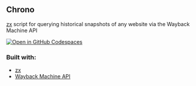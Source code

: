 ## Chrono
[zx] script for querying historical snapshots of any website via the Wayback Machine API

[![Open in GitHub Codespaces](https://github.com/codespaces/badge.svg)](https://codespaces.new/emrocode/chrono)
### Built with:
- [zx]
- [Wayback Machine API]

[zx]: https://google.github.io/zx
[Wayback Machine API]: https://archive.org/help/wayback_api.php
